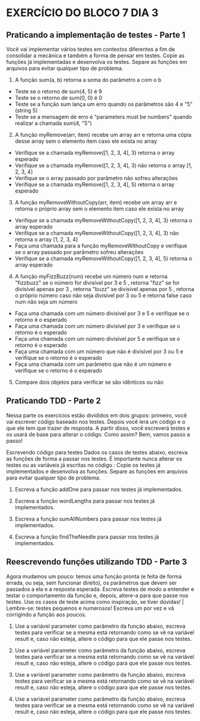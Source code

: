 # EXERCÍCIO DO BLOCO 7 DIA 3

## Praticando a implementação de testes - Parte 1

Você vai implementar vários testes em contextos diferentes a fim de consolidar a mecânica e também a forma de pensar em testes.
Copie as funções já implementadas e desenvolva os testes. Separe as funções em arquivos para evitar qualquer tipo de problema.

1. A função sum(a, b) retorna a soma do parâmetro a com o b

* Teste se o retorno de sum(4, 5) é 9
* Teste se o retorno de sum(0, 0) é 0
* Teste se a função sum lança um erro quando os parâmetros são 4 e "5" (string 5)
* Teste se a mensagem de erro é "parameters must be numbers" quando realizar a chamada sum(4, "5")

2. A função myRemove(arr, item) recebe um array arr e retorna uma cópia desse array sem o elemento item caso ele exista no array

* Verifique se a chamada myRemove([1, 2, 3, 4], 3) retorna o array esperado
* Verifique se a chamada myRemove([1, 2, 3, 4], 3) não retorna o array [1, 2, 3, 4]
* Verifique se o array passado por parâmetro não sofreu alterações
* Verifique se a chamada myRemove([1, 2, 3, 4], 5) retorna o array esperado
	
3. A função myRemoveWithoutCopy(arr, item) recebe um array arr e retorna o próprio array sem o elemento item caso ele exista no array

* Verifique se a chamada myRemoveWithoutCopy([1, 2, 3, 4], 3) retorna o array esperado
* Verifique se a chamada myRemoveWithoutCopy([1, 2, 3, 4], 3) não retorna o array [1, 2, 3, 4]
* Faça uma chamada para a função myRemoveWithoutCopy e verifique se o array passado por parâmetro sofreu alterações
* Verifique se a chamada myRemoveWithoutCopy([1, 2, 3, 4], 5) retorna o array esperado

4. A função myFizzBuzz(num) recebe um número num e retorna "fizzbuzz" se o número for divisível por 3 e 5 , retorna "fizz" se for divisível apenas por 3 , retorna "buzz" se divisível apenas por 5 , retorna o próprio número caso não seja divisível por 3 ou 5 e retorna false caso num não seja um número

* Faça uma chamada com um número divisível por 3 e 5 e verifique se o retorno é o esperado
* Faça uma chamada com um número divisível por 3 e verifique se o retorno é o esperado
* Faça uma chamada com um número divisível por 5 e verifique se o retorno é o esperado
* Faça uma chamada com um número que não é divisível por 3 ou 5 e verifique se o retorno é o esperado
* Faça uma chamada com um parâmetro que não é um número e verifique se o retorno é o esperado

5. Compare dois objetos para verificar se são idênticos ou não


## Praticando TDD - Parte 2

Nessa parte os exercícios estão divididos em dois grupos: primeiro, você vai escrever código baseado nos testes. Depois você lerá um código e o que ele tem que trazer de resposta. A partir disso, você escreverá testes e os usará de base para alterar o código. Como assim? Bem, vamos passo a passo!

Escrevendo código para testes
Dados os casos de testes abaixo, escreva as funções de forma a passar nos testes. É importante nunca alterar os testes ou as variáveis já escritas no código :
Copie os testes já implementados e desenvolva as funções. Separe as funções em arquivos para evitar qualquer tipo de problema.

1. Escreva a função addOne para passar nos testes já implementados.

2. Escreva a função wordLengths para passar nos testes já implementados.

3. Escreva a função sumAllNumbers para passar nos testes já implementados.

4. Escreva a função findTheNeedle para passar nos testes já implementados.


## Reescrevendo funções utilizando TDD - Parte 3

Agora mudamos um pouco: temos uma função pronta (e feita de forma errada, ou seja, sem funcionar direito), os parâmetros que devem ser passados a ela e a resposta esperada. Escreva testes de modo a entender e testar o comportamento da função e, depois, altere-a para que passe nos testes. Use os casos de teste acima como inspiração, se tiver dúvidas!
| Lembre-se: testes pequenos e numerosos! Escreva um por vez e vá corrigindo a função aos poucos.

1. Use a variável parameter como parâmetro da função abaixo, escreva testes para verificar se a mesma está retornando como se vê na variável result e, caso não esteja, altere o código para que ele passe nos testes.

2. Use a variável parameter como parâmetro da função abaixo, escreva testes para verificar se a mesma está retornando como se vê na variável result e, caso não esteja, altere o código para que ele passe nos testes.

3. Use a variável parameter como parâmetro da função abaixo, escreva testes para verificar se a mesma está retornando como se vê na variável result e, caso não esteja, altere o código para que ele passe nos testes.


4. Use a variável parameter como parâmetro da função abaixo, escreva testes para verificar se a mesma está retornando como se vê na variável result e, caso não esteja, altere o código para que ele passe nos testes.

